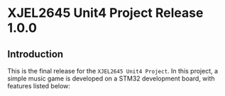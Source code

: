 # XJEL2645 Unit4 Project Release 1.0.0

## Introduction
This is the final release for the `XJEL2645 Unit4 Project`. In this project, a simple music game is developed on a STM32 development board, with features listed below: